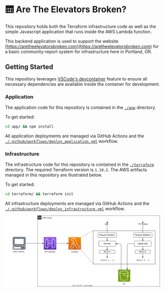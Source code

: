 # 🛗 Are The Elevators Broken?

This repository holds both the Terraform infrastructure code as well as the simple Javascript application that runs inside the AWS Lambda function.

This backend application is used to support the website [https://aretheelevatorsbroken.com](https://aretheelevatorsbroken.com) for a basic community-report system for infrastructure here in Portland, OR.

## Getting Started

This repository leverages [VSCode's devcontainer](https://code.visualstudio.com/docs/remote/containers) feature to ensure all necessary dependencies are available inside the container for development.

### Application

The application code for this repository is contained in the [`./app`](./app) directory.

To get started:

```bash
cd app/ && npm install
```

All application deployments are managed via GitHub Actions and the [`./.github/workflows/deploy_application.yml`](./.github/workflows/deploy_application.yml) workflow.

### Infrastructure

The infrastructure code for this repository is contained in the [`./terraform`](./terraform) directory. The required Terraform version is `1.10.2`. The AWS artifacts managed in this repository are illustrated below.

To get started:

```bash
cd terraform/ && terraform init
```

All infrastructure deployments are managed via GitHub Actions and the [`./.github/workflows/deploy_infrastructure.yml`](./.github/workflows/deploy_infrastructure.yml) workflow.

![](./assets/architecture.svg)
